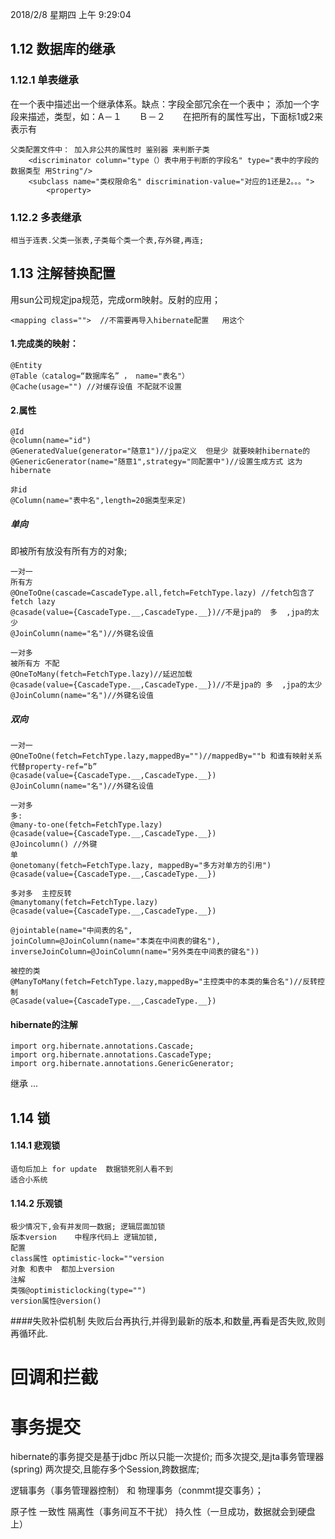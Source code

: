 2018/2/8 星期四 上午 9:29:04 
## 1.12 数据库的继承 
### 1.12.1 单表继承 ###
在一个表中描述出一个继承体系。缺点：字段全部冗余在一个表中；
添加一个字段来描述，类型，如：A－１　　Ｂ－２　　在把所有的属性写出，下面标1或2来表示有

	父类配置文件中： 加入非公共的属性时 鉴别器 来判断子类
		<discriminator column="type（）表中用于判断的字段名" type="表中的字段的数据类型 用String"/>
		<subclass name="类权限命名" discrimination-value="对应的1还是2。。。">
			<property>
### 1.12.2 多表继承 ###
	相当于连表.父类一张表,子类每个类一个表,存外键,再连;
## 1.13 注解替换配置 #
用sun公司规定jpa规范，完成orm映射。反射的应用；

	<mapping class="">  //不需要再导入hibernate配置   用这个
####  1.完成类的映射： ####
	@Entity
	@Table（catalog=“数据库名” ， name="表名"）
	@Cache(usage="") //对缓存设值 不配就不设置
#### 2.属性 ####
	@Id
	@column(name="id")
	@GeneratedValue(generator="随意1")//jpa定义  但是少 就要映射hibernate的
	@GenericGenerator(name="随意1",strategy="同配置中")//设置生成方式 这为hibernate

	非id
	@Column(name="表中名",length=20据类型来定)
##### 单向 ####
即被所有放没有所有方的对象;

	一对一
	所有方
	@OneToOne(cascade=CascadeType.all,fetch=FetchType.lazy) //fetch包含了fetch lazy
	@casade(value={CascadeType.__,CascadeType.__})//不是jpa的  多  ,jpa的太少
	@JoinColumn(name="名")//外键名设值

	一对多
	被所有方 不配
	@OneToMany(fetch=FetchType.lazy)//延迟加载
	@casade(value={CascadeType.__,CascadeType.__})//不是jpa的 多  ,jpa的太少
	@JoinColumn(name="名")//外键名设值
##### 双向 ####
	一对一
	@OneToOne(fetch=FetchType.lazy,mappedBy="")//mappedBy=""b 和谁有映射关系 代替property-ref=“b”
	@casade(value={CascadeType.__,CascadeType.__})
	@JoinColumn(name="名")//外键名设值

	一对多
	多:
	@many-to-one(fetch=FetchType.lazy)
	@casade(value={CascadeType.__,CascadeType.__})
	@Joincolumn() //外键
	单
	@onetomany(fetch=FetchType.lazy, mappedBy="多方对单方的引用")
	@casade(value={CascadeType.__,CascadeType.__})

	多对多  主控反转
	@manytomany(fetch=FetchType.lazy)
	@casade(value={CascadeType.__,CascadeType.__})

	@jointable(name="中间表的名",
	joinColumn=@JoinColumn(name="本类在中间表的键名"),
	inverseJoinColumn=@JoinColumn(name="另外类在中间表的键名"))

	被控的类
	@ManyToMany(fetch=FetchType.lazy,mappedBy="主控类中的本类的集合名")//反转控制
	@Casade(value={CascadeType.__,CascadeType.__})
#### hibernate的注解 ####
	import org.hibernate.annotations.Cascade;
	import org.hibernate.annotations.CascadeType;
	import org.hibernate.annotations.GenericGenerator;
继承
	...
## 1.14 锁 #
#### 1.14.1 悲观锁 ####
	语句后加上 for update  数据锁死别人看不到  
	适合小系统
#### 1.14.2 乐观锁 ####
	极少情况下,会有并发同一数据; 逻辑层面加锁
	版本version    中程序代码上 逻辑加锁,
	配置
	class属性 optimistic-lock=""version
	对象 和表中  都加上version 
	注解
	类强@optimisticlocking(type="")
	version属性@version()

####失败补偿机制
	失败后台再执行,并得到最新的版本,和数量,再看是否失败,败则再循环此.
# 回调和拦截 #
# 事务提交 #
hibernate的事务提交是基于jdbc  所以只能一次提价;
而多次提交,是jta事务管理器(spring) 两次提交,且能存多个Session,跨数据库; 

逻辑事务（事务管理器控制） 和 物理事务（conmmt提交事务）；

原子性 一致性 隔离性（事务间互不干扰） 持久性（一旦成功，数据就会到硬盘上）
